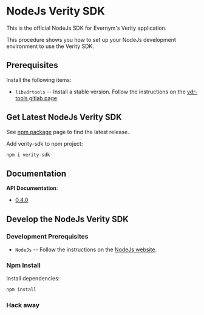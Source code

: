 # NodeJs Verity SDK

This is the official NodeJs SDK for Evernym's Verity application. 

This procedure shows you how to set up your NodeJs development environment to use the Verity SDK.

## Prerequisites
Install the following items:
* `libvdrtools` -- Install a stable version. Follow the instructions on the 
[vdr-tools gitlab page](https://gitlab.com/evernym/verity/vdr-tools/).

## Get Latest NodeJs Verity SDK
See [npm package](https://www.npmjs.com/package/verity-sdk) page to find the latest release. 

Add verity-sdk to npm project:
```sh
npm i verity-sdk
```

## Documentation
**API Documentation**:
* [0.4.0](https://developer.evernym.com/doc/nodejs/0.4.0/index.html)

## Develop the NodeJs Verity SDK

### Development Prerequisites
* `NodeJs` -- Follow the instructions on the [NodeJs website](https://nodejs.org/en/).

### Npm Install
Install dependencies:
```sh
npm install
```

### Hack away